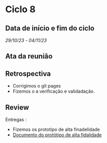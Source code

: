 # Ciclo 8

## Data de início e fim do ciclo

*29/10/23* - *04/11/23*

## Ata da reunião

## Retrospectiva

- Corrigimos o git pages 
- Fizemos o a verificação e validadação.

## Review

Entregas : 
- Fizemos os prototipo de alta finadelidade  
- [Documento do protótipo de alta fidalidade](https://www.figma.com/proto/iLiV02gQO9rTmtNbRC2Ejb/ArtPlace?type=design&node-id=4-2&t=k8IW6HRsnwb6F6H0-0&scaling=min-zoom&page-id=0%3A1&starting-point-node-id=4%3A2) 

